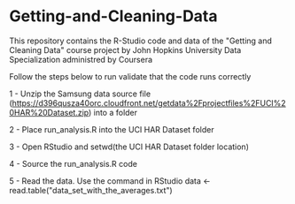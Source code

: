 # Getting-and-Cleaning-Data
This repository contains the R-Studio code and data of the "Getting and Cleaning Data" course project by John Hopkins University Data Specialization administred by Coursera

Follow the steps below to run validate that the code runs correctly

1 - Unzip the Samsung data source file (https://d396qusza40orc.cloudfront.net/getdata%2Fprojectfiles%2FUCI%20HAR%20Dataset.zip) into a folder 

2 - Place run_analysis.R into the UCI HAR Dataset folder

3 - Open RStudio and setwd(the UCI HAR Dataset folder location)

4 - Source the run_analysis.R code

5 - Read the data. Use the command in RStudio data <- read.table("data_set_with_the_averages.txt")
